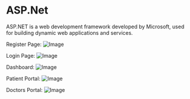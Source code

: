 # ASP.Net
ASP.NET is a web development framework developed by Microsoft, used for building dynamic web applications and services.

Register Page:
![Image](https://github.com/user-attachments/assets/47ce0a53-0b24-4acc-b555-69286b9871f7)

Login Page:
![Image](https://github.com/user-attachments/assets/8f026815-2a8d-4a41-bd7d-51cfcca0feac)

Dashboard:
![Image](https://github.com/user-attachments/assets/b4a2e27e-ab58-42de-964a-1792d2444f52)

Patient Portal:
![Image](https://github.com/user-attachments/assets/be8d11ac-fab4-43e6-8f0a-2d970dc9e31b)

Doctors Portal:
![Image](https://github.com/user-attachments/assets/ed17fc29-758c-4f49-8fb6-0f4b011992e5)
